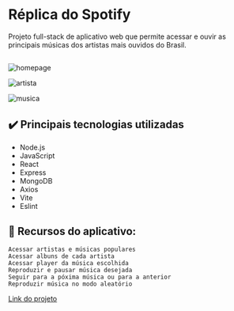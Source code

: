 # Réplica do Spotify

Projeto full-stack de aplicativo web que permite acessar e ouvir as principais músicas dos artistas mais ouvidos do Brasil.

  ##
  
![homepage](https://github.com/user-attachments/assets/9476168c-93c3-4e44-a7a8-429434abe997)

![artista](https://github.com/user-attachments/assets/2fb3fe7e-cf1a-48f1-8575-634cce487757)

![musica](https://github.com/user-attachments/assets/c0c4c372-4eca-434c-a26c-6c0795dfbc6b)


## ✔️ Principais tecnologias utilizadas

* Node.js
* JavaScript
* React
* Express
* MongoDB
* Axios
* Vite
* Eslint

## 🔨 Recursos do aplicativo:  
`Acessar artistas e músicas populares`  
`Acessar albuns de cada artista`  
`Acessar player da música escolhida`  
`Reproduzir e pausar música desejada`  
`Seguir para a póxima música ou para a anterior`  
`Reproduzir música no modo aleatório`  


<a href="https://spotify-o6op.onrender.com/"> Link do projeto <a/>
